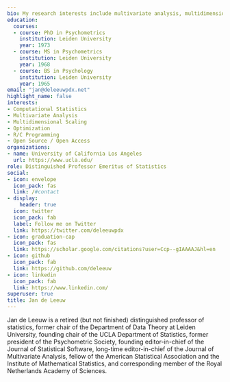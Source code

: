 ```yaml
---
bio: My research interests include multivariate analysis, multidimensional scaling, optimization, R and C programming, open source, open access
education:
  courses:
  - course: PhD in Psychometrics
    institution: Leiden University
    year: 1973
  - course: MS in Psychometrics
    institution: Leiden University
    year: 1968
  - course: BS in Psychology
    institution: Leiden University
    year: 1965
email: "jan@deleeuwpdx.net"
highlight_name: false
interests:
- Computational Statistics
- Multivariate Analysis
- Multidimensional Scaling
- Optimization
- R/C Programming
- Open Source / Open Access
organizations:
- name: University of California Los Angeles
  url: https://www.ucla.edu/
role: Distinguished Professor Emeritus of Statistics
social:
- icon: envelope
  icon_pack: fas
  link: /#contact
- display:
    header: true
  icon: twitter
  icon_pack: fab
  label: Follow me on Twitter
  link: https://twitter.com/deleeuwpdx
- icon: graduation-cap
  icon_pack: fas
  link: https://scholar.google.com/citations?user=Ccp--gIAAAAJ&hl=en
- icon: github
  icon_pack: fab
  link: https://github.com/deleeuw
- icon: linkedin
  icon_pack: fab
  link: https://www.linkedin.com/
superuser: true
title: Jan de Leeuw
---
```


Jan de Leeuw is a retired (but not finished) distinguished professor of statistics, former chair of the Department of Data Theory at Leiden University, founding chair of the UCLA Department of Statistics, former president of the Psychometric Society, founding editor-in-chief of the Journal of Statistical Software, long-time editor-in-chief of the Journal of Multivariate Analysis, fellow of the American Statistical Association and the Institute of Mathematical Statistics, and corresponding member of the Royal Netherlands Academy of Sciences. 

